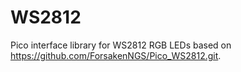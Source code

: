 # WS2812
Pico interface library for WS2812 RGB LEDs based on https://github.com/ForsakenNGS/Pico_WS2812.git.
